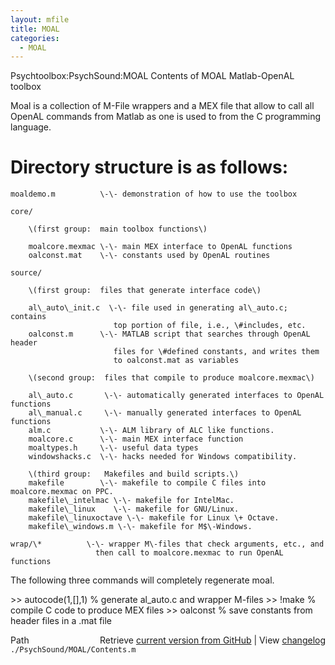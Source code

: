 ```yaml
---
layout: mfile
title: MOAL
categories:
  - MOAL
---
```


Psychtoolbox:PsychSound:MOAL Contents of MOAL Matlab\-OpenAL toolbox

Moal is a collection of M\-File wrappers and a MEX file that allow to call
all OpenAL commands from Matlab as one is used to from the C programming
language.

# Directory structure is as follows:

    moaldemo.m          \-\- demonstration of how to use the toolbox

    core/

        \(first group:  main toolbox functions\)

        moalcore.mexmac \-\- main MEX interface to OpenAL functions
        oalconst.mat    \-\- constants used by OpenAL routines

    source/

        \(first group:  files that generate interface code\)

        al\_auto\_init.c  \-\- file used in generating al\_auto.c;  contains
                           top portion of file, i.e., \#includes, etc.
        oalconst.m      \-\- MATLAB script that searches through OpenAL header
                           files for \#defined constants, and writes them
                           to oalconst.mat as variables

        \(second group:  files that compile to produce moalcore.mexmac\)

        al\_auto.c       \-\- automatically generated interfaces to OpenAL functions
        al\_manual.c     \-\- manually generated interfaces to OpenAL functions
        alm.c           \-\- ALM library of ALC like functions.
        moalcore.c      \-\- main MEX interface function
        moaltypes.h     \-\- useful data types
        windowshacks.c  \-\- hacks needed for Windows compatibility.

        \(third group:   Makefiles and build scripts.\)
        makefile        \-\- makefile to compile C files into moalcore.mexmac on PPC.
        makefile\_intelmac \-\- makefile for IntelMac.
        makefile\_linux    \-\- makefile for GNU/Linux.
        makefile\_linuxoctave \-\- makefile for Linux \+ Octave.
        makefile\_windows.m \-\- makefile for M$\-Windows.

    wrap/\*          \-\- wrapper M\-files that check arguments, etc., and
                       then call to moalcore.mexmac to run OpenAL functions


The following three commands will completely regenerate moal.

\>\> autocode\(1,\[\],1\)     % generate al\_auto.c and wrapper M\-files
\>\> \!make                % compile C code to produce MEX files
\>\> oalconst             % save constants from header files in a .mat file


<div class="code_header" style="text-align:right;">
  <span style="float:left;">Path&nbsp;&nbsp;</span> <span class="counter">Retrieve <a href=
  "https://raw.github.com/Psychtoolbox-3/Psychtoolbox-3/beta/./PsychSound/MOAL/Contents.m">current version from GitHub</a> | View <a href=
  "https://github.com/Psychtoolbox-3/Psychtoolbox-3/commits/beta/./PsychSound/MOAL/Contents.m">changelog</a></span>
</div>
<div class="code">
  <code>./PsychSound/MOAL/Contents.m</code>
</div>
